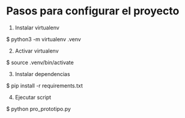 # Pasos para configurar el proyecto

1. Instalar virtualenv

$ python3 -m virtualenv .venv

2. Activar virtualenv

$ source .venv/bin/activate

3. Instalar dependencias

$ pip install -r requirements.txt

4. Ejecutar script

$ python pro_prototipo.py
